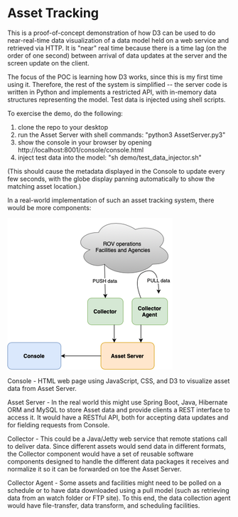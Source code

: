 # Asset Tracking

This is a proof-of-concept demonstration of how D3 can be used to do near-real-time data visualization
of a data model held on a web service and retrieved via HTTP. It is "near" real time because there is a time lag
(on the order of one second) between arrival of data updates at the server and the screen update on the client.

The focus of the POC is learning how D3 works, since this is my first time using it. Therefore, the rest of the system
is simplified -- the server code is written in Python and implements a restricted API, with in-memory data structures
representing the model. Test data is injected using shell scripts.

To exercise the demo, do the following:
1. clone the repo to your desktop
1. run the Asset Server with shell commands: "python3 AssetServer.py3"
1. show the console in your browser by opening http://localhost:8001/console/console.html
1. inject test data into the model: "sh demo/test_data_injector.sh"

(This should cause the metadata displayed in the Console to update every few seconds,
with the globe display panning automatically to show the matching asset location.)

In a real-world implementation of such an asset tracking system, there would be more components:

![Production Architecture](./diagrams/prod-architecture.png)

Console - HTML web page using JavaScript, CSS, and D3 to visualize asset data from Asset Server.

Asset Server - In the real world this might use Spring Boot, Java, Hibernate ORM and MySQL to store Asset data
and provide clients a REST interface to access it. It would have a RESTful API, both for accepting data updates
and for fielding requests from Console.

Collector - This could be a Java/Jetty web service that remote stations call to deliver data. Since different
assets would send data in different formats, the Collector component would have a set of reusable software
components designed to handle the different data packages it receives and normalize it so it can be forwarded
on toe the Asset Server.

Collector Agent - Some assets and facilities might need to be polled on a schedule or to have data downloaded
using a pull model (such as retrieving data from an watch folder or FTP site). To this end, the data collection
agent would have file-transfer, data transform, and scheduling facilities.
